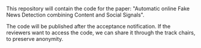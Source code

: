 This repository will contain the code for the paper: "Automatic online Fake News Detection combining Content and Social Signals".

The code will be published after the acceptance notification. If the reviewers want to access the code, we can share it through the track chairs, to preserve anonymity.
